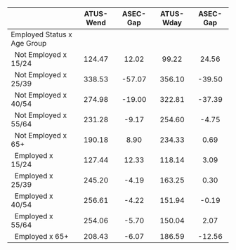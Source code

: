 
|                      |    ATUS-Wend |     ASEC-Gap |    ATUS-Wday |     ASEC-Gap |
| -------------------- | :----------: | :----------: | :----------: | :----------: |
| Employed Status x Age Group |              |              |              |              |
| &nbsp;&nbsp;Not Employed x 15/24 |       124.47 |        12.02 |        99.22 |        24.56 |
| &nbsp;&nbsp;Not Employed x 25/39 |       338.53 |       -57.07 |       356.10 |       -39.50 |
| &nbsp;&nbsp;Not Employed x 40/54 |       274.98 |       -19.00 |       322.81 |       -37.39 |
| &nbsp;&nbsp;Not Employed x 55/64 |       231.28 |        -9.17 |       254.60 |        -4.75 |
| &nbsp;&nbsp;Not Employed x 65+ |       190.18 |         8.90 |       234.33 |         0.69 |
| &nbsp;&nbsp;Employed x 15/24 |       127.44 |        12.33 |       118.14 |         3.09 |
| &nbsp;&nbsp;Employed x 25/39 |       245.20 |        -4.19 |       163.25 |         0.30 |
| &nbsp;&nbsp;Employed x 40/54 |       256.61 |        -4.22 |       151.94 |        -0.19 |
| &nbsp;&nbsp;Employed x 55/64 |       254.06 |        -5.70 |       150.04 |         2.07 |
| &nbsp;&nbsp;Employed x 65+ |       208.43 |        -6.07 |       186.59 |       -12.56 |


